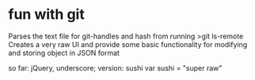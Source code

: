 # fun with git

Parses the text file for git-handles and hash from running >git ls-remote
Creates a very raw UI and provide some basic functionality for modifying and storing object in JSON format

so far: jQuery, underscore;
version: sushi
var sushi = "super raw"

